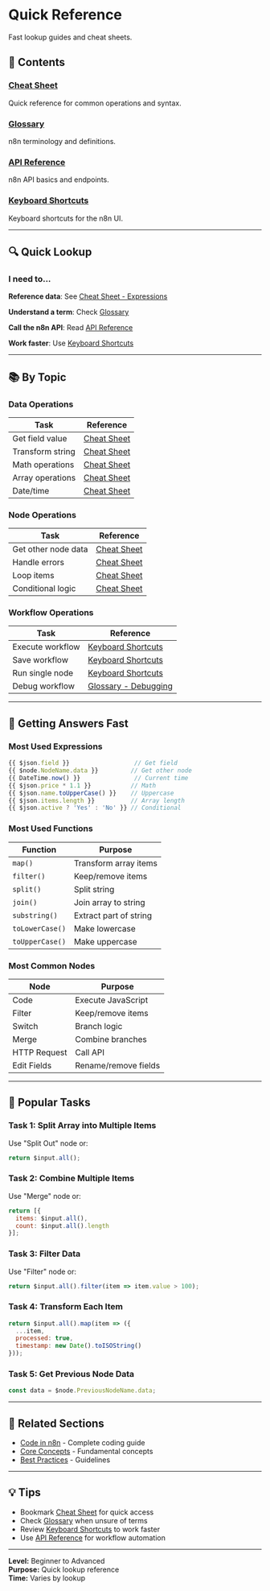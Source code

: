 # Quick Reference

Fast lookup guides and cheat sheets.

## 📖 Contents

### [Cheat Sheet](cheat-sheet.md)
Quick reference for common operations and syntax.

### [Glossary](glossary.md)
n8n terminology and definitions.

### [API Reference](api-reference.md)
n8n API basics and endpoints.

### [Keyboard Shortcuts](keyboard-shortcuts.md)
Keyboard shortcuts for the n8n UI.

---

## 🔍 Quick Lookup

### I need to...

**Reference data**: See [Cheat Sheet - Expressions](cheat-sheet.md#expressions)

**Understand a term**: Check [Glossary](glossary.md)

**Call the n8n API**: Read [API Reference](api-reference.md)

**Work faster**: Use [Keyboard Shortcuts](keyboard-shortcuts.md)

---

## 📚 By Topic

### Data Operations

| Task | Reference |
|------|-----------|
| Get field value | [Cheat Sheet](cheat-sheet.md#accessing-data) |
| Transform string | [Cheat Sheet](cheat-sheet.md#string-functions) |
| Math operations | [Cheat Sheet](cheat-sheet.md#math) |
| Array operations | [Cheat Sheet](cheat-sheet.md#arrays) |
| Date/time | [Cheat Sheet](cheat-sheet.md#datetime) |

### Node Operations

| Task | Reference |
|------|-----------|
| Get other node data | [Cheat Sheet](cheat-sheet.md#accessing-nodes) |
| Handle errors | [Cheat Sheet](cheat-sheet.md#error-handling) |
| Loop items | [Cheat Sheet](cheat-sheet.md#loops) |
| Conditional logic | [Cheat Sheet](cheat-sheet.md#conditionals) |

### Workflow Operations

| Task | Reference |
|------|-----------|
| Execute workflow | [Keyboard Shortcuts](keyboard-shortcuts.md) |
| Save workflow | [Keyboard Shortcuts](keyboard-shortcuts.md) |
| Run single node | [Keyboard Shortcuts](keyboard-shortcuts.md) |
| Debug workflow | [Glossary - Debugging](glossary.md#debugging) |

---

## 🚀 Getting Answers Fast

### Most Used Expressions

```javascript
{{ $json.field }}                  // Get field
{{ $node.NodeName.data }}         // Get other node
{{ DateTime.now() }}               // Current time
{{ $json.price * 1.1 }}           // Math
{{ $json.name.toUpperCase() }}    // Uppercase
{{ $json.items.length }}          // Array length
{{ $json.active ? 'Yes' : 'No' }} // Conditional
```

### Most Used Functions

| Function | Purpose |
|----------|---------|
| `map()` | Transform array items |
| `filter()` | Keep/remove items |
| `split()` | Split string |
| `join()` | Join array to string |
| `substring()` | Extract part of string |
| `toLowerCase()` | Make lowercase |
| `toUpperCase()` | Make uppercase |

### Most Common Nodes

| Node | Purpose |
|------|---------|
| Code | Execute JavaScript |
| Filter | Keep/remove items |
| Switch | Branch logic |
| Merge | Combine branches |
| HTTP Request | Call API |
| Edit Fields | Rename/remove fields |

---

## 📝 Popular Tasks

### Task 1: Split Array into Multiple Items
Use "Split Out" node or:
```javascript
return $input.all();
```

### Task 2: Combine Multiple Items
Use "Merge" node or:
```javascript
return [{
  items: $input.all(),
  count: $input.all().length
}];
```

### Task 3: Filter Data
Use "Filter" node or:
```javascript
return $input.all().filter(item => item.value > 100);
```

### Task 4: Transform Each Item
```javascript
return $input.all().map(item => ({
  ...item,
  processed: true,
  timestamp: new Date().toISOString()
}));
```

### Task 5: Get Previous Node Data
```javascript
const data = $node.PreviousNodeName.data;
```

---

## 🔗 Related Sections

- [Code in n8n](../code-in-n8n/) - Complete coding guide
- [Core Concepts](../core-concepts/) - Fundamental concepts
- [Best Practices](../best-practices/) - Guidelines

---

## 💡 Tips

- Bookmark [Cheat Sheet](cheat-sheet.md) for quick access
- Check [Glossary](glossary.md) when unsure of terms
- Review [Keyboard Shortcuts](keyboard-shortcuts.md) to work faster
- Use [API Reference](api-reference.md) for workflow automation

---

**Level:** Beginner to Advanced  
**Purpose:** Quick lookup reference  
**Time:** Varies by lookup
